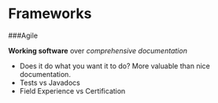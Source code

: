 Frameworks
==========

###Agile

**Working software** over _comprehensive documentation_

* Does it do what you want it to do? More valuable than nice documentation.
* Tests vs Javadocs
* Field Experience vs Certification